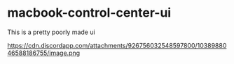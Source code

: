 # macbook-control-center-ui

This is a pretty poorly made ui 

https://cdn.discordapp.com/attachments/926756032548597800/1038988046588186755/image.png
